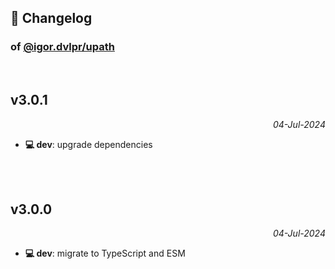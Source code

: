 ## 📒 Changelog

### of [@igor.dvlpr/upath](https://github.com/igorskyflyer/npm-upath)

<br>

## v3.0.1

<p align="right"><em>04-Jul-2024</em></p>

- **💻 dev**: upgrade dependencies

<br>
<br>

## v3.0.0

<p align="right"><em>04-Jul-2024</em></p>

- **💻 dev**: migrate to TypeScript and ESM
